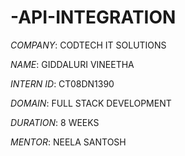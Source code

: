 # -API-INTEGRATION

*COMPANY*: CODTECH IT SOLUTIONS

*NAME*: GIDDALURI VINEETHA

*INTERN ID*: CT08DN1390

*DOMAIN*: FULL STACK DEVELOPMENT

*DURATION*: 8 WEEKS

*MENTOR*: NEELA SANTOSH
